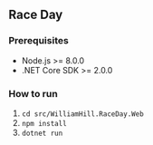 ## Race Day

### Prerequisites

* Node.js >= 8.0.0
* .NET Core SDK >= 2.0.0

### How to run

1. `cd src/WilliamHill.RaceDay.Web`
2. `npm install`
3. `dotnet run`
